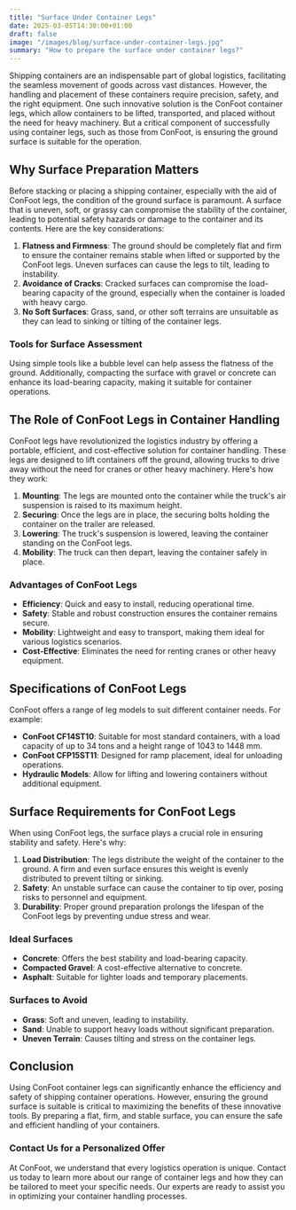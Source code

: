 ```yaml
---
title: "Surface Under Container Legs"
date: 2025-03-05T14:30:00+01:00
draft: false
image: "/images/blog/surface-under-container-legs.jpg"
summary: "How to prepare the surface under container legs?"
---
```


Shipping containers are an indispensable part of global logistics, facilitating the seamless movement of goods across vast distances. However, the handling and placement of these containers require precision, safety, and the right equipment. One such innovative solution is the ConFoot container legs, which allow containers to be lifted, transported, and placed without the need for heavy machinery. But a critical component of successfully using container legs, such as those from ConFoot, is ensuring the ground surface is suitable for the operation.

## Why Surface Preparation Matters

Before stacking or placing a shipping container, especially with the aid of ConFoot legs, the condition of the ground surface is paramount. A surface that is uneven, soft, or grassy can compromise the stability of the container, leading to potential safety hazards or damage to the container and its contents. Here are the key considerations:

1. **Flatness and Firmness**: The ground should be completely flat and firm to ensure the container remains stable when lifted or supported by the ConFoot legs. Uneven surfaces can cause the legs to tilt, leading to instability.
2. **Avoidance of Cracks**: Cracked surfaces can compromise the load-bearing capacity of the ground, especially when the container is loaded with heavy cargo.
3. **No Soft Surfaces**: Grass, sand, or other soft terrains are unsuitable as they can lead to sinking or tilting of the container legs.

### Tools for Surface Assessment
Using simple tools like a bubble level can help assess the flatness of the ground. Additionally, compacting the surface with gravel or concrete can enhance its load-bearing capacity, making it suitable for container operations.

## The Role of ConFoot Legs in Container Handling

ConFoot legs have revolutionized the logistics industry by offering a portable, efficient, and cost-effective solution for container handling. These legs are designed to lift containers off the ground, allowing trucks to drive away without the need for cranes or other heavy machinery. Here's how they work:

1. **Mounting**: The legs are mounted onto the container while the truck's air suspension is raised to its maximum height.
2. **Securing**: Once the legs are in place, the securing bolts holding the container on the trailer are released.
3. **Lowering**: The truck's suspension is lowered, leaving the container standing on the ConFoot legs.
4. **Mobility**: The truck can then depart, leaving the container safely in place.

### Advantages of ConFoot Legs
- **Efficiency**: Quick and easy to install, reducing operational time.
- **Safety**: Stable and robust construction ensures the container remains secure.
- **Mobility**: Lightweight and easy to transport, making them ideal for various logistics scenarios.
- **Cost-Effective**: Eliminates the need for renting cranes or other heavy equipment.

## Specifications of ConFoot Legs

ConFoot offers a range of leg models to suit different container needs. For example:

- **ConFoot CF14ST10**: Suitable for most standard containers, with a load capacity of up to 34 tons and a height range of 1043 to 1448 mm.
- **ConFoot CFP15ST11**: Designed for ramp placement, ideal for unloading operations.
- **Hydraulic Models**: Allow for lifting and lowering containers without additional equipment.

## Surface Requirements for ConFoot Legs

When using ConFoot legs, the surface plays a crucial role in ensuring stability and safety. Here's why:

1. **Load Distribution**: The legs distribute the weight of the container to the ground. A firm and even surface ensures this weight is evenly distributed to prevent tilting or sinking.
2. **Safety**: An unstable surface can cause the container to tip over, posing risks to personnel and equipment.
3. **Durability**: Proper ground preparation prolongs the lifespan of the ConFoot legs by preventing undue stress and wear.

### Ideal Surfaces
- **Concrete**: Offers the best stability and load-bearing capacity.
- **Compacted Gravel**: A cost-effective alternative to concrete.
- **Asphalt**: Suitable for lighter loads and temporary placements.

### Surfaces to Avoid
- **Grass**: Soft and uneven, leading to instability.
- **Sand**: Unable to support heavy loads without significant preparation.
- **Uneven Terrain**: Causes tilting and stress on the container legs.

## Conclusion

Using ConFoot container legs can significantly enhance the efficiency and safety of shipping container operations. However, ensuring the ground surface is suitable is critical to maximizing the benefits of these innovative tools. By preparing a flat, firm, and stable surface, you can ensure the safe and efficient handling of your containers.

### Contact Us for a Personalized Offer
At ConFoot, we understand that every logistics operation is unique. Contact us today to learn more about our range of container legs and how they can be tailored to meet your specific needs. Our experts are ready to assist you in optimizing your container handling processes.


